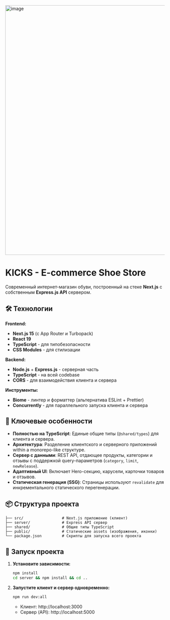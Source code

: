 <img width="668" height="786" alt="image" src="https://github.com/user-attachments/assets/4b9d7b0b-be83-4bf1-8268-41a52924c4b8" />

# KICKS - E-commerce Shoe Store

Современный интернет-магазин обуви, построенный на стеке **Next.js** с собственным **Express.js API** сервером.

## 🛠 Технологии

**Frontend:**
*   **Next.js 15** (с App Router и Turbopack)
*   **React 19**
*   **TypeScript** - для типобезопасности
*   **CSS Modules** - для стилизации

**Backend:**
*   **Node.js** + **Express.js** - серверная часть
*   **TypeScript** - на всей codebase
*   **CORS** - для взаимодействия клиента и сервера

**Инструменты:**
*   **Biome** - линтер и форматтер (альтернатива ESLint + Prettier)
*   **Concurrently** - для параллельного запуска клиента и сервера

## 🚀 Ключевые особенности

*   **Полностью на TypeScript**: Единые общие типы (`@shared/types`) для клиента и сервера.
*   **Архитектура**: Разделение клиентского и серверного приложений within a monorepo-like структуре.
*   **Сервер с данными**: REST API, отдающее продукты, категории и отзывы с поддержкой query-параметров (`category`, `limit`, `newRelease`).
*   **Адаптивный UI**: Включает Hero-секцию, карусели, карточки товаров и отзывов.
*   **Статическая генерация (SSG)**: Страницы используют `revalidate` для инкрементального статического перегенерации.

## 📦 Структура проекта

```
├── src/                 # Next.js приложение (клиент)
├── server/              # Express API сервер
├── shared/              # Общие типы TypeScript
├── public/              # Статические assets (изображения, иконки)
└── package.json         # Скрипты для запуска всего проекта
```

## 🚀 Запуск проекта

1.  **Установите зависимости:**
    ```bash
    npm install
    cd server && npm install && cd ..
    ```

2.  **Запустите клиент и сервер одновременно:**
    ```bash
    npm run dev:all
    ```
    *   Клиент: http://localhost:3000
    *   Сервер (API): http://localhost:5000
